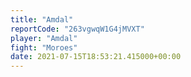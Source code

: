 ```yaml
---
title: "Amdal"
reportCode: "263vgwqW1G4jMVXT"
player: "Amdal"
fight: "Moroes"
date: 2021-07-15T18:53:21.415000+00:00
---
```

